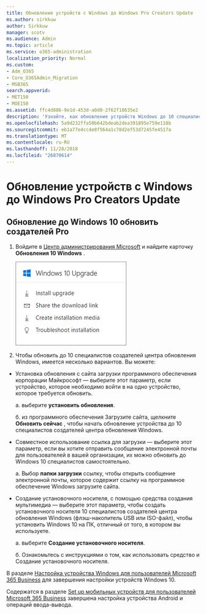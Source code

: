 ```yaml
---
title: Обновление устройств с Windows до Windows Pro Creators Update
ms.author: sirkkuw
author: Sirkkuw
manager: scotv
ms.audience: Admin
ms.topic: article
ms.service: o365-administration
localization_priority: Normal
ms.custom:
- Adm_O365
- Core_O365Admin_Migration
- MSB365
search.appverid:
- MET150
- MOE150
ms.assetid: ffc4d886-9e1d-453d-a0d0-2f62f18635e2
description: 'Узнайте, как обновление устройств Windows до 10 специалистов создателей центра обновления Windows. '
ms.openlocfilehash: 5a9d232ffa50b642bdeab2dea391895e759e118b
ms.sourcegitcommit: eb1a77e4cc4e8f564a1c78d2ef53d7245fe4517a
ms.translationtype: MT
ms.contentlocale: ru-RU
ms.lasthandoff: 11/28/2018
ms.locfileid: "26870614"
---
```

# <a name="upgrade-windows-devices-to-windows-pro-creators-update"></a>Обновление устройств с Windows до Windows Pro Creators Update

## <a name="upgrade-to-windows-10-pro-creators-update"></a>Обновление до Windows 10 обновить создателей Pro

1. Войдите в [Центр администрирования Microsoft](https://portal.office.com/adminportal/home) и найдите карточку **Обновления 10 Windows** . 
    
    ![Обновление Windows 10 карту в центре администрирования.](media/066f47bf-7b88-4fea-8fd0-82798ea66716.png)
  
2. Чтобы обновить до 10 специалистов создателей центра обновления Windows, имеется несколько вариантов. Вы можете:
    
- Установка обновления с сайта загрузки программного обеспечения корпорации Майкрософт — выберите этот параметр, если устройство, которое необходимо войти в на одно устройство, которое требуется обновить.
    
  а. выберите **установить обновления**.
    
  б. из программного обеспечения Загрузите сайта, щелкните **Обновить сейчас** , чтобы начать обновление устройства до 10 специалистов создателей центра обновления Windows. 
    
- Совместное использование ссылка для загрузки — выберите этот параметр, если вы хотите отправить сообщение электронной почты для пользователей в вашей организации, их можно обновить до Windows 10 специалистов самостоятельно.
 
   а. Выбор **папки загрузки** ссылку, чтобы открыть сообщение электронной почты, которое содержит ссылку на программное обеспечение Windows загрузите сайта. 
    
 - Создание установочного носителя, с помощью средства создания мультимедиа — выберите этот параметр, чтобы создать установочного носителя 10 специалистов создателей центра обновления Windows (флэш-накопитель USB или ISO-файл), чтобы установить Windows 10 на ПК, отличный от того, в котором вы используете.
    
    а. выберите **Создание установочного носителя**.
    
    б. Ознакомьтесь с инструкциями о том, как использовать средство и Создание установочного носителя. 
    
В разделе [Настройка устройства Windows для пользователей Microsoft 365 Business](set-up-windows-devices.md) для завершения настройки устройств Windows 10. 
  
Содержатся в разделе [Set up мобильных устройств для пользователей Microsoft 365 Business](set-up-mobile-devices.md) завершена настройка устройства Android и операций ввода-вывода. 
  
